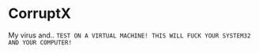 # CorruptX
My virus and..
``
TEST ON A VIRTUAL MACHINE! THIS WILL FUCK YOUR SYSTEM32 AND YOUR COMPUTER!
``
